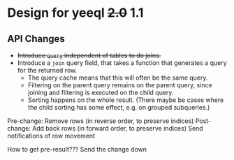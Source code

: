 # Design for yeeql ~~2.0~~ 1.1

## API Changes

- ~~Introduce `query` independent of tables to do joins.~~
- Introduce a `join` query field, that takes a function that generates a query for the returned row.
    - The query cache means that this will often be the same query.
    - Filtering on the parent query remains on the parent query, since joining and filtering is executed on the child query.
    - Sorting happens on the whole result. (There maybe be cases where the child sorting has some effect, e.g. on grouped subqueries.)

Pre-change: Remove rows (in reverse order, to preserve indices)
Post-change: Add back rows (in forward order, to preserve indices)
Send notifications of row movement

How to get pre-result??? Send the change down